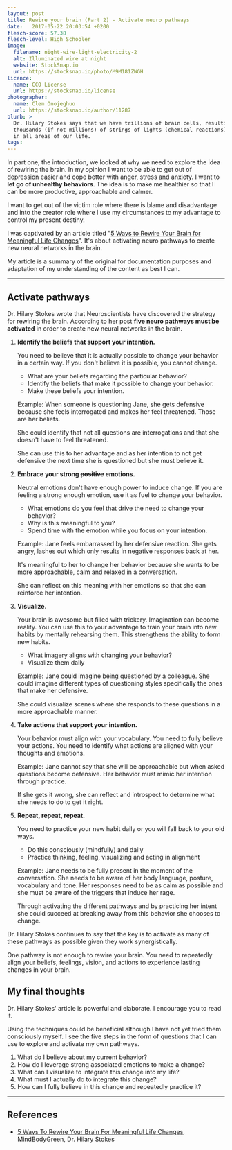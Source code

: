 ```yaml
---
layout: post
title: Rewire your brain (Part 2) - Activate neuro pathways
date:   2017-05-22 20:03:54 +0200
flesch-score: 57.38
flesch-level: High Schooler
image:
  filename: night-wire-light-electricity-2
  alt: Illuminated wire at night
  website: StockSnap.io
  url: https://stocksnap.io/photo/M9M181ZWGH
licence:
  name: CCO License
  url: https://stocksnap.io/license
photographer:
  name: Clem Onojeghuo
  url: https://stocksnap.io/author/11287
blurb: >
  Dr. Hilary Stokes says that we have trillions of brain cells, resulting in
  thousands (if not millions) of strings of lights (chemical reactions) correlating with our habits
  in all areas of our life.
tags:
---
```


In part one, the introduction, we looked at why we need to explore the idea
of rewiring the brain. In my opinion I want to be able to get out of depression
easier and cope better with anger, stress and anxiety. I want to **let go of unhealthy
behaviors**. The idea is to make me healthier so that I can be more productive,
approachable and calmer.

I want to get out of the victim role where there is blame and disadvantage and
into the creator role where I use my circumstances to my advantage to control
my present destiny.

I was captivated by an article titled
"[5 Ways to Rewire Your Brain for Meaningful Life Changes](https://www.mindbodygreen.com/0-11762/5-ways-to-rewire-your-brain-for-meaningful-life-changes.html)".
It's about activating neuro pathways to create new neural networks in the brain.

My article is a summary of the original for documentation purposes and adaptation
of my understanding of the content as best I can.

---

## Activate pathways

Dr. Hilary Stokes wrote that Neuroscientists have discovered the strategy for
rewiring the brain. According to her post **five neuro pathways must be activated**
in order to create new neural networks in the brain.

1. **Identify the beliefs that support your intention.**

    You need to believe that it is actually possible to change your behavior
    in a certain way. If you don't believe it is possible, you cannot change.

    * What are your beliefs regarding the particular behavior?
    * Identify the beliefs that make it possible to change your behavior.
    * Make these beliefs your intention.

    Example: When someone is questioning Jane, she gets defensive because she
    feels interrogated and makes her feel threatened. Those are her beliefs.

    She could identify that not all questions are interrogations and that she
    doesn't have to feel threatened.

    She can use this to her advantage and as her intention to not get defensive
    the next time she is questioned but she must believe it.

2. **Embrace your strong <s>positive</s> emotions.**

    Neutral emotions don't have enough power to induce change. If you are feeling
    a strong enough emotion, use it as fuel to change your behavior.

    * What emotions do you feel that drive the need to change your behavior?
    * Why is this meaningful to you?
    * Spend time with the emotion while you focus on your intention.

    Example: Jane feels embarrassed by her defensive reaction. She gets angry,
    lashes out which only results in negative responses back at her.

    It's meaningful to her to change her behavior because she wants to be more
    approachable, calm and relaxed in a conversation.

    She can reflect on this meaning with her emotions so that she can reinforce
    her intention.

3. **Visualize.**

    Your brain is awesome but filled with trickery. Imagination can become reality.
    You can use this to your advantage to train your brain into new habits by
    mentally rehearsing them. This strengthens the ability to form new habits.

    * What imagery aligns with changing your behavior?
    * Visualize them daily

    Example: Jane could imagine being questioned by a colleague. She could imagine
    different types of questioning styles specifically the ones that make her
    defensive.

    She could visualize scenes where she responds to these questions in a more
    approachable manner.

4. **Take actions that support your intention.**

    Your behavior must align with your vocabulary. You need to fully believe
    your actions. You need to identify what actions are aligned with your
    thoughts and emotions.

    Example: Jane cannot say that she will be approachable but when asked questions
    become defensive. Her behavior must mimic her intention through practice.

    If she gets it wrong, she can reflect and introspect to determine what she
    needs to do to get it right.

5. **Repeat, repeat, repeat.**

    You need to practice your new habit daily or you will fall back to your old
    ways.

    * Do this consciously (mindfully) and daily
    * Practice thinking, feeling, visualizing and acting in alignment

    Example: Jane needs to be fully present in the moment of the conversation.
    She needs to be aware of her body language, posture, vocabulary and tone.
    Her responses need to be as calm as possible and she must be aware of the
    triggers that induce her rage.

    Through activating the different pathways and by practicing her intent
    she could succeed at breaking away from this behavior she chooses to change.

Dr. Hilary Stokes continues to say that the key is to activate as many of these
pathways as possible given they work synergistically.

One pathway is not enough to rewire your brain. You need to repeatedly align
your beliefs, feelings, vision, and actions to experience lasting changes in your brain.

## My final thoughts

Dr. Hilary Stokes' article is powerful and elaborate. I encourage you to read it.

Using the techniques could be beneficial although I have not yet tried them consciously
myself. I see the five steps in the form of questions that I can use to explore
and activate my own pathways.

1. What do I believe about my current behavior?
2. How do I leverage strong associated emotions to make a change?
3. What can I visualize to integrate this change into my life?
4. What must I actually do to integrate this change?
5. How can I fully believe in this change and repeatedly practice it?

---

## References

* [5 Ways To Rewire Your Brain For Meaningful Life Changes](https://www.mindbodygreen.com/0-11762/5-ways-to-rewire-your-brain-for-meaningful-life-changes.html),
  MindBodyGreen, Dr. Hilary Stokes
